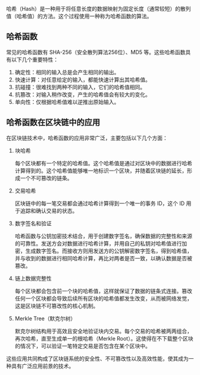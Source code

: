 哈希（Hash）是一种用于将任意长度的数据映射为固定长度（通常较短）的散列值（哈希值）的方法。这个过程使用一种称为哈希函数的算法。

## 哈希函数
常见的哈希函数有 SHA-256（安全散列算法256位）、MD5 等。这些哈希函数具有以下几个重要特性：

1. 确定性：相同的输入总是会产生相同的输出。
2. 快速计算：对任意给定的输入，都能快速计算出其哈希值。
3. 抗碰撞：很难找到两种不同的输入，它们的哈希值相同。
4. 抗篡改：对输入稍作改变，产生的哈希值会有较大的变化。
5. 单向性：仅根据哈希值难以逆推出原始输入。

## 哈希函数在区块链中的应用
在区块链技术中，哈希函数的应用非常广泛，主要包括以下几个方面：

1. 块哈希

    每个区块都有一个特定的哈希值。这个哈希值是通过对区块中的数据进行哈希计算得到的。这个哈希值能够唯一地标识一个区块，并随着区块链的延长，形成一个不可篡改的链条。

2. 交易哈希

    区块链中的每一笔交易都会通过哈希计算得到一个唯一的事务 ID，这个 ID 用于追踪和确认交易的状态。

3. 数字签名和验证

    哈希函数与公钥加密技术结合，用于创建数字签名，确保数据的完整性和来源的可靠性。发送方会对数据进行哈希计算，并用自己的私钥对哈希值进行加密，生成数字签名。而接收方则用发送方的公钥解密数字签名，得到哈希值，并与收到的数据进行相同哈希计算，再比对两者是否一致，以确认数据是否被篡改。

4. 链上数据完整性

    每个区块都会包含前一个块的哈希值，这样就保证了数据的链条式连接。篡改任何一个区块都会导致后续所有区块的哈希值都发生改变，从而被网络发觉，这是区块链不可篡改性的核心机制。

5. Merkle Tree（默克尔树）

    默克尔树结构用于高效且安全地验证块内交易。每个交易的哈希被两两组合，再次哈希，直至生成单一的根哈希（Merkle Root）。这使得在不下载整个区块的情况下，可以验证一笔特定交易是否包含在某个区块中。

这些应用共同构成了区块链系统的安全性、不可篡改性以及高效性能，使其成为一种具有广泛应用前景的技术。